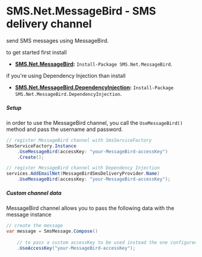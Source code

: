 # SMS.Net.MessageBird - SMS delivery channel

send SMS messages using MessageBird.

to get started first install
- **[SMS.Net.MessageBird](https://www.nuget.org/packages/SMS.Net.MessageBird/):** `Install-Package SMS.Net.MessageBird`.  

if you're using Dependency Injection than install 
- **[SMS.Net.MessageBird.DependencyInjection](https://www.nuget.org/packages/SMS.Net.MessageBird.DependencyInjection/):** `Install-Package SMS.Net.MessageBird.DependencyInjection`.  

##### Setup
in order to use the MessageBird channel, you call the `UseMessageBird()` method and pass the username and password.

```csharp
// register MessageBird channel with SmsServiceFactory
SmsServiceFactory.Instance
    .UseMessageBird(accessKey: "your-MessageBird-accessKey")
    .Create();

// register MessageBird channel with Dependency Injection
services.AddEmailNet(MessageBirdSmsDeliveryProvider.Name)
    .UseMessageBird(accessKey: "your-MessageBird-accessKey");
```

##### Custom channel data
MessageBird channel allows you to pass the following data with the message instance

```csharp
// create the message
var message = SmsMessage.Compose()
    
    // to pass a custom accessKey to be used instead the one configured in the options.
    .UseAccessKey("your-MessageBird-accessKey");
```
